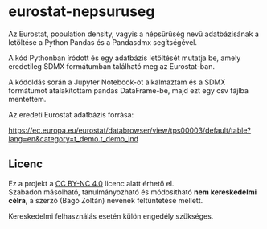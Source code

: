 # eurostat-nepsuruseg

Az Eurostat, population density, vagyis a népsűrűség nevű adatbázisának a letöltése a Python Pandas és a Pandasdmx segítségével.

A kód Pythonban íródott és egy adatbázis letöltését mutatja be, amely eredetileg SDMX formátumban található meg az Eurostat-ban.

A kódoldás során a Jupyter Notebook-ot alkalmaztam és a SDMX formátumot átalakítottam pandas DataFrame-be, majd ezt egy csv fájlba mentettem.

Az eredeti Eurostat adatbázis forrása: 

https://ec.europa.eu/eurostat/databrowser/view/tps00003/default/table?lang=en&category=t_demo.t_demo_ind

## Licenc

Ez a projekt a [CC BY-NC 4.0](https://creativecommons.org/licenses/by-nc/4.0/) licenc alatt érhető el.  
Szabadon másolható, tanulmányozható és módosítható **nem kereskedelmi célra**, a szerző (Bagó Zoltán) nevének feltüntetése mellett.

Kereskedelmi felhasználás esetén külön engedély szükséges.
